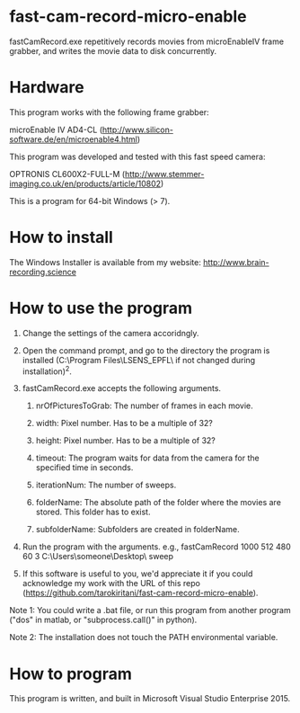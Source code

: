 fast-cam-record-micro-enable
============================
fastCamRecord.exe repetitively records movies from microEnableIV frame grabber, and writes the movie data to disk concurrently.


Hardware
========
This program works with the following frame grabber:


microEnable IV AD4-CL (http://www.silicon-software.de/en/microenable4.html) 


This program was developed and tested with this fast speed camera:


OPTRONIS CL600X2-FULL-M (http://www.stemmer-imaging.co.uk/en/products/article/10802) 


This is a program for 64-bit Windows (> 7).


How to install
==============
The Windows Installer is available from my website: http://www.brain-recording.science


How to use the program
======================
1. Change the settings of the camera accoridngly.
2. Open the command prompt, and go to the directory the program is installed (C:\Program Files\LSENS_EPFL\ if not changed during installation)<sup>2</sup>.
3. fastCamRecord.exe accepts the following arguments.

	1. nrOfPicturesToGrab: The number of frames in each movie.
	
	2. width: Pixel number. Has to be a multiple of 32?
	
	3. height: Pixel number. Has to be a multiple of 32?
	
	4. timeout: The program waits for data from the camera for the specified time in seconds.
	
	5. iterationNum: The number of sweeps.
	
	6. folderName: The absolute path of the folder where the movies are stored. This folder has to exist.
	
	7. subfolderName: Subfolders are created in folderName.

4. Run the program with the arguments.
   e.g., fastCamRecord 1000 512 480 60 3 C:\Users\someone\Desktop\ sweep
5. If this software is useful to you, we'd appreciate it if you could acknowledge my work with
the URL of this repo (https://github.com/tarokiritani/fast-cam-record-micro-enable).

Note 1: You could write a .bat file, or run this program from another program ("dos" in matlab, or "subprocess.call()" in python).

Note 2: The installation does not touch the PATH environmental variable. 


How to program
==============
This program is written, and built in Microsoft Visual Studio Enterprise 2015.